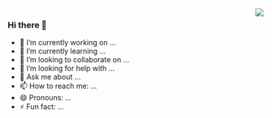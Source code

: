 <img align="right" src="https://github-readme-stats.vercel.app/api?username=leo-lp&show_icons=true&icon_color=CE1D2D&text_color=718096&bg_color=00000000&hide_title=false&hide_border=true" />

### Hi there 👋

- 🔭 I’m currently working on ...
- 🌱 I’m currently learning ...
- 👯 I’m looking to collaborate on ...
- 🤔 I’m looking for help with ...
- 💬 Ask me about ...
- 📫 How to reach me: ...
- 😄 Pronouns: ...
- ⚡ Fun fact: ...
